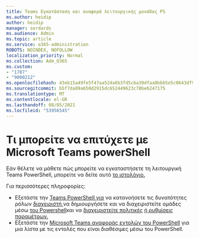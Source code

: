 ```yaml
---
title: Teams Εγκατάσταση και αναφορά λειτουργικής μονάδας PS
ms.author: heidip
author: heidip
manager: serdards
ms.audience: Admin
ms.topic: article
ms.service: o365-administration
ROBOTS: NOINDEX, NOFOLLOW
localization_priority: Normal
ms.collection: Adm_O365
ms.custom:
- "1787"
- "9000212"
ms.openlocfilehash: 43eb15a49fe5f47aa524a6b3fd5cba39dfaa0bbb5e5c0643df90ae37b33dd1f4
ms.sourcegitcommit: b5f7da89a650d2915dc652449623c78be6247175
ms.translationtype: MT
ms.contentlocale: el-GR
ms.lasthandoff: 08/05/2021
ms.locfileid: "53956545"
---
```

# <a name="what-you-can-accomplish-with-microsoft-teams-powershell-module"></a>Τι μπορείτε να επιτύχετε με Microsoft Teams powerShell

Εάν θέλετε να μάθετε πώς μπορείτε να εγκαταστήσετε τη λειτουργική Teams PowerShell, μπορείτε να δείτε αυτό [το ιστολόγιο.](https://blogs.technet.microsoft.com/skypehybridguy/2017/11/07/microsoft-teams-powershell-support/)

Για περισσότερες πληροφορίες:

- Εξετάστε την [Teams PowerShell για](https://docs.microsoft.com/MicrosoftTeams/teams-powershell-overview) να κατανοήσετε τις δυνατότητες ρόλων [διαχειριστή,](https://docs.microsoft.com/MicrosoftTeams/using-admin-roles)να δημιουργήσετε και να διαχειριστείτε ομάδες μέσω [του Powershell](https://docs.microsoft.com/MicrosoftTeams/teams-powershell-overview#creating-and-managing-teams-via-powershell)και να [διαχειριστείτε πολιτικές](https://docs.microsoft.com/MicrosoftTeams/teams-powershell-overview#managing-policies-via-powershell) [ή ρυθμίσεις παραμέτρων.](https://docs.microsoft.com/MicrosoftTeams/teams-powershell-overview#managing-configurations-via-powershell) 
- Εξετάστε την [Microsoft Teams αναφοράς εντολών του PowerShell](https://docs.microsoft.com/powershell/module/teams/?view=teams-ps) για μια λίστα με τις εντολές που είναι διαθέσιμες μέσω του PowerShell. 
